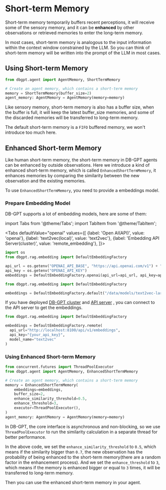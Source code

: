 # Short-term Memory

Short-term memory temporarily buffers recent perceptions, it will receive  some of the 
sensory memory, and it can be **enhanced** by other observations or retrieved memories to 
enter the long-term memory.

In most cases, short-term memory is analogous to the input information within the context
window constrained by the LLM.
So you can think of short-term memory will be written into the prompt of the LLM in most cases.

## Using Short-term Memory

```python
from dbgpt.agent import AgentMemory, ShortTermMemory

# Create an agent memory, which contains a short-term memory
memory = ShortTermMemory(buffer_size=2)
agent_memory: AgentMemory = AgentMemory(memory=memory)
```

Like sensory memory, short-term memory is also has a buffer size, when the buffer is full,
it will keep the latest buffer_size memories, and some of the discarded memories will 
be transferred to long-term memory.

The default short-term memory is a `FIFO` buffered memory, we won't introduce too much here.

## Enhanced Short-term Memory

Like human short-term memory, the short-term memory in DB-GPT agents can be enhanced by outside observations.
Here we introduce a kind of enhanced short-term memory, which is called `EnhancedShortTermMemory`, 
it enhances memories by comparing the similarity between the new observation and the existing memories.

To use `EnhancedShortTermMemory`, you need to provide a embeddings model.

### Prepare Embedding Model

DB-GPT supports 
a lot of embedding models, here are some of them:

import Tabs from '@theme/Tabs';
import TabItem from '@theme/TabItem';

<Tabs
  defaultValue="openai"
  values={[
    {label: 'Open AI(API)', value: 'openai'},
    {label: 'text2vec(local)', value: 'text2vec'},
    {label: 'Embedding API Server(cluster)', value: 'remote_embedding'},
  ]}>

  <TabItem value="openai">

```python
import os
from dbgpt.rag.embedding import DefaultEmbeddingFactory

api_url = os.getenv("OPENAI_API_BASE", "https://api.openai.com/v1") + "/embeddings"
api_key = os.getenv("OPENAI_API_KEY")
embeddings = DefaultEmbeddingFactory.openai(api_url=api_url, api_key=api_key)
```
  </TabItem>

  <TabItem value="text2vec">

```python
from dbgpt.rag.embedding import DefaultEmbeddingFactory

embeddings = DefaultEmbeddingFactory.default("/data/models/text2vec-large-chinese")
```
</TabItem>

<TabItem value="remote_embedding">

If you have deployed [DB-GPT cluster](../../../installation/model_service/cluster) and 
[API server](../../../installation/advanced_usage/OpenAI_SDK_call)
, you can connect to the API server to get the embeddings.

```python
from dbgpt.rag.embedding import DefaultEmbeddingFactory

embeddings = DefaultEmbeddingFactory.remote(
  api_url="http://localhost:8100/api/v1/embeddings",
  api_key="{your_api_key}",
  model_name="text2vec"
)
```

</TabItem>
</Tabs>

### Using Enhanced Short-term Memory

```python
from concurrent.futures import ThreadPoolExecutor
from dbgpt.agent import AgentMemory, EnhancedShortTermMemory

# Create an agent memory, which contains a short-term memory
memory = EnhancedShortTermMemory(
    embeddings=embeddings,
    buffer_size=2,
    enhance_similarity_threshold=0.5,
    enhance_threshold=3,
    executor=ThreadPoolExecutor(),
)
agent_memory: AgentMemory = AgentMemory(memory=memory)
```
In DB-GPT, the core interface is asynchronous and non-blocking, so we use `ThreadPoolExecutor` to 
run the similarity calculation in a separate thread for better performance.

In the above code, we set the `enhance_similarity_threshold` to `0.5`, which means if the 
similarity bigger than `0.7`, the new observation has the probability of being enhanced to the
short-term memory(there are a random factor in the enhancement process).
And we set the `enhance_threshold` to `3`, which means if the memory is enhanced bigger or equal to `3` times, 
it will be transferred to long-term memory.

Then you can use the enhanced short-term memory in your agent.

